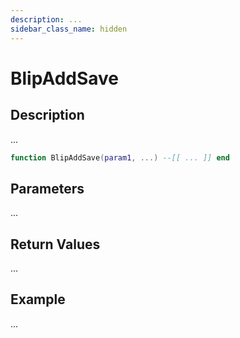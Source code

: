 ```yaml
---
description: ...
sidebar_class_name: hidden
---
```


# BlipAddSave

## Description

...

```lua
function BlipAddSave(param1, ...) --[[ ... ]] end
```

## Parameters

...

## Return Values

...

## Example

...

